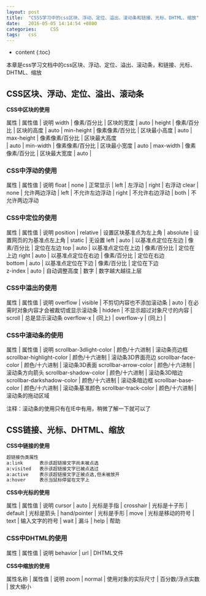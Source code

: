 ```yaml
---
layout: post
title:  "CSSS学习中的css区块、浮动、定位、溢出、滚动条和链接、光标、DHTML、缩放"
date:   2016-05-05 14:14:54 +0800
categories: 	CSS	
tags: 	css
---
```


* content
{:toc}
              
本章是css学习文档中的css区块、浮动、定位、溢出、滚动条，和链接、光标、DHTML、缩放





## CSS区块、浮动、定位、溢出、滚动条

**CSS中区块的使用**

属性		|		属性值			|	说明
width		|		像素/百分比		|	区块的宽度
			|		auto			|
height		|		像素/百分比		|	区块的高度
			|		auto			|
min-height  |       像素像素/百分比	|	区块最小高度
			|		auto			|
max-height	|		像素像素/百分比	|	区块最大高度	
 			|		auto			|
min-width	|		像素像素/百分比	|	区块最小宽度
			|		auto			|
max-width	|		像素像素/百分比	|	区块最大宽度
			|		auto			|

### CSS中浮动的使用

属性		|		属性值		|		说明
float		|		none		|		正常显示
			|		left		|		左浮动
			|		right		|		右浮动
clear		|		none		|		允许两边浮动
			|		left		|		不允许左边浮动
			|		right		|		不允许右边浮动
			|		both		|		不允许两边浮动

### CSS中定位的使用

属性		|		属性值			|		说明
position	|		relative		|		设置区块基准点为左上角
			|		absolute		|		设置网页的为基准点左上角
			|		static			|		无设置
left		|		auto			|		以基准点定位在左边
			|		像素/百分比		|		定位在左边
top			|		auto			|		以基准点定位在上边
			|		像素/百分比		|		定位在上边
 right		|		auto			|		以基准点定位在右边
			|		像素/百分比		|		定位在右边	
bottom		|		auto			|		以基准点定位在下边
			|		像素/百分比		|		定位在下边	
z-index		|		auto			|		自动调整高度
			|		数字			|		数字越大越往上层

### CSS中溢出的使用

属性		|		属性值		|		说明
overflow	|		visible		|		不剪切内容也不添加滚动条
			|		auto		|		在必需时对象内容才会被裁切或显示滚动条
			|		hidden		|		不显示超过对象尺寸的内容
			|		scroll		|		总是显示滚动条
overflow-x	|		(同上)		|
overflow-y	|		(同上)		|

### CSS中滚动条的使用

属性						|	属性值			|	说明
scrollbar-3dlight-color		|	颜色/十六进制	|	滚动条亮边框
scrollbar-highlight-color	|	颜色/十六进制	|	滚动条3D界面亮边
scrollbar-face-color		|	颜色/十六进制	|	滚动条3D表面
scrollbar-arrow-color		|	颜色/十六进制	|	滚动条方向箭头
scrollbar-shadow-color 		|	颜色/十六进制	|	滚动条3D暗边
scrollbar-darkshadow-color 	|	颜色/十六进制	|	滚动条暗边框
scrollbar-base-color 		|	颜色/十六进制	|	滚动条基准颜色
scrollbar-track-color		|	颜色/十六进制	|	滚动条的拖动区域

注释：滚动条的使用只有在IE中有用，稍微了解一下就可以了

## CSS链接、光标、DHTML、缩放 

**CSS中链接的使用**

```html
超链接伪类属性
a:link		表示该超链接文字尚未被点选
a:visited   表示该超链接文字已被点选过
a:active	表示该超链接文字正被点选,但未被放开
a:hover	    表示当鼠标停留在文字上
```

**CSS中光标的使用**

属性		|		属性值			|	说明
cursor		|		auto			|	光标是手指
			|		crosshair		|	光标是十子形
			|		default			|	光标是箭头
			|		hand/pointer	|	光标是手形
			|		move			|	光标是移动的符号
			|		text			|	输入文字的符号
			|		wait			|	漏斗
			|		help			|	帮助

### CSS中DHTML的使用

属性		|		属性值		|		说明
behavior	|		url			|		DHTML文件

**CSS中缩放的使用**

属性名称	|		属性值				|	说明
zoom		|		normal				|	使用对象的实际尺寸
			|		百分数/浮点实数		|	放大缩小



















































